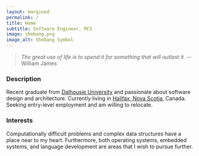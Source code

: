 ```yaml
---
layout: margined
permalink: /
title: Home
subtitle: Software Engineer, MCS
image: shebang.png
image_alt: Shebang Symbol
---
```


> *The great use of life is to spend it for something that will outlast it.* -- William James

### Description

Recent graduate from [Dalhousie University](http://dal.ca) and passionate about software design and architecture. Currently living in [Halifax, Nova Scotia](https://www.google.ca/maps/place/Halifax,+NS/), Canada. Seeking entry-level employment and am willing to relocate.

### Interests

Computationally difficult problems and complex data structures have a place near to my heart. Furthermore, both operating systems, embedded systems, and language development are areas that I wish to pursue further.